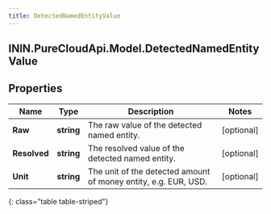 ```yaml
---
title: DetectedNamedEntityValue
---
```

## ININ.PureCloudApi.Model.DetectedNamedEntityValue

## Properties

|Name | Type | Description | Notes|
|------------ | ------------- | ------------- | -------------|
| **Raw** | **string** | The raw value of the detected named entity. | [optional] |
| **Resolved** | **string** | The resolved value of the detected named entity. | [optional] |
| **Unit** | **string** | The unit of the detected amount of money entity, e.g. EUR, USD. | [optional] |
{: class="table table-striped"}


